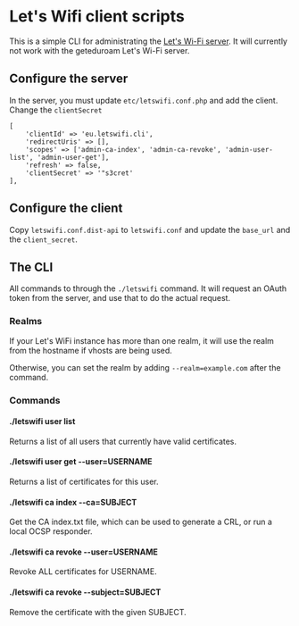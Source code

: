 # Let's Wifi client scripts

This is a simple CLI for administrating the [Let's Wi-Fi server](https://github.com/letswifi/letswifi-portal).
It will currently not work with the geteduroam Let's Wi-Fi server.

## Configure the server

In the server, you must update `etc/letswifi.conf.php` and add the client.
Change the `clientSecret`

	[
		'clientId' => 'eu.letswifi.cli', 
		'redirectUris' => [], 
		'scopes' => ['admin-ca-index', 'admin-ca-revoke', 'admin-user-list', 'admin-user-get'],
		'refresh' => false,
		'clientSecret' => '"s3cret'
	],

## Configure the client

Copy `letswifi.conf.dist-api` to `letswifi.conf` and update the `base_url` and the `client_secret`.

## The CLI

All commands to through the `./letswifi` command.  It will request an OAuth token from the server,
and use that to do the actual request.

### Realms

If your Let's WiFi instance has more than one realm, it will use the realm from the hostname if vhosts are being used.

Otherwise, you can set the realm by adding `--realm=example.com` after the command.

### Commands

#### ./letswifi user list

Returns a list of all users that currently have valid certificates.

#### ./letswifi user get --user=USERNAME

Returns a list of certificates for this user.

#### ./letswifi ca index --ca=SUBJECT

Get the CA index.txt file, which can be used to generate a CRL, or run a local OCSP responder.

#### ./letswifi ca revoke --user=USERNAME

Revoke ALL certificates for USERNAME.

#### ./letswifi ca revoke --subject=SUBJECT

Remove the certificate with the given SUBJECT.
